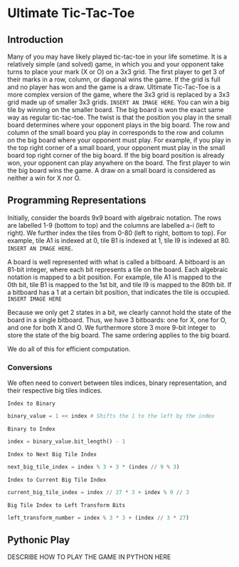# Ultimate Tic-Tac-Toe
## Introduction
Many of you may have likely played tic-tac-toe in your life sometime. It is a relatively simple (and solved) game, in 
which you and your opponent take turns to place your mark (X or O) on a 3x3 grid. The first player to get 3 of their 
marks in a row, column, or diagonal wins the game. If the grid is full and no player has won and the game is a draw.
Ultimate Tic-Tac-Toe is a more complex version of the game, where the 3x3 grid is replaced by a 3x3 grid made up
of smaller 3x3 grids. `INSERT AN IMAGE HERE`. You can win a big tile by winning on the smaller board. The big board is
won the exact same way as regular tic-tac-toe. The twist is that the position you play in the small board determines
where your opponent plays in the big board. The row and column of the small board you play in corresponds to the row and
column on the big board where your opponent must play. For example, if you play in the top right corner of a small board,
your opponent must play in the small board top right corner of the big board. If the big board position is already won, 
your opponent can play anywhere on the board. The first player to win the big board wins the game. A draw on a small 
board is considered as neither a win for X nor O.

## Programming Representations
Initially, consider the boards 9x9 board with algebraic notation. The rows are labelled 1-9 (bottom to top) and the 
columns are labelled a-i (left to right). We further index the tiles from 0-80 (left to right, bottom to top). For
example, tile A1 is indexed at 0, tile B1 is indexed at 1, tile I9 is indexed at 80. `INSERT AN IMAGE HERE`.

A board is well represented with what is called a bitboard. A bitboard is an 81-bit integer, where each bit represents
a tile on the board. Each algebraic notation is mapped to a bit position. For example, tile A1 is mapped to the 0th bit,
tile B1 is mapped to the 1st bit, and tile I9 is mapped to the 80th bit. If a bitboard has a 1 at a certain bit 
position, that indicates the tile is occupied. `INSERT IMAGE HERE`

Because we only get 2 states in a bit, we clearly cannot hold the state of the board in a single bitboard. Thus, we have
3 bitboards: one for X, one for O, and one for both X and O. We furthermore store 3 more 9-bit integer to store the
state of the big board. The same ordering applies to the big board.

We do all of this for efficient computation.

### Conversions
We often need to convert between tiles indices, binary representation, and their respective big tiles indices.

`Index to Binary`
```Python
binary_value = 1 << index # Shifts the 1 to the left by the index
```
`Binary to Index`
```Python
index = binary_value.bit_length() - 1
```
`Index to Next Big Tile Index`
```Python
next_big_tile_index = index % 3 + 3 * (index // 9 % 3) 
```
`Index to Current Big Tile Index`
```Python
current_big_tile_index = index // 27 * 3 + index % 9 // 3
```
`Big Tile Index to Left Transform Bits`
```Python
left_transform_number = index % 3 * 3 + (index // 3 * 27)
```

## Pythonic Play
DESCRIBE HOW TO PLAY THE GAME IN PYTHON HERE